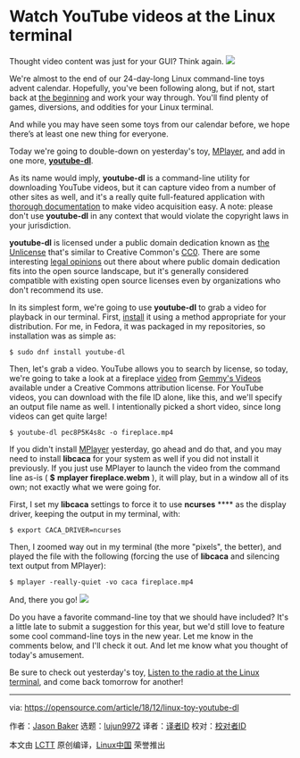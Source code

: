 [#]: collector: (lujun9972)
[#]: translator: (geekpi)
[#]: reviewer: ( )
[#]: publisher: ( )
[#]: url: ( )
[#]: subject: (Watch YouTube videos at the Linux terminal)
[#]: via: (https://opensource.com/article/18/12/linux-toy-youtube-dl)
[#]: author: (Jason Baker https://opensource.com/users/jason-baker)

Watch YouTube videos at the Linux terminal
======
Thought video content was just for your GUI? Think again.
![](https://opensource.com/sites/default/files/styles/image-full-size/public/uploads/linux-toy-youtube-dl.png?itok=HYR5vU2a)

We're almost to the end of our 24-day-long Linux command-line toys advent calendar. Hopefully, you've been following along, but if not, start back at [the beginning][1] and work your way through. You'll find plenty of games, diversions, and oddities for your Linux terminal.

And while you may have seen some toys from our calendar before, we hope there’s at least one new thing for everyone.

Today we're going to double-down on yesterday's toy, [MPlayer][2], and add in one more, [**youtube-dl**][3].

As its name would imply, **youtube-dl** is a command-line utility for downloading YouTube videos, but it can capture video from a number of other sites as well, and it's a really quite full-featured application with [thorough documentation][4] to make video acquisition easy. A note: please don't use **youtube-dl** in any context that would violate the copyright laws in your jurisdiction.

**youtube-dl** is licensed under a public domain dedication known as [the][5] [Unlicense][5] that's similar to Creative Common's [CC0][6]. There are some interesting [legal opinions][7] out there about where public domain dedication fits into the open source landscape, but it's generally considered compatible with existing open source licenses even by organizations who don't recommend its use.

In its simplest form, we're going to use **youtube-dl** to grab a video for playback in our terminal. First, [install][8] it using a method appropriate for your distribution. For me, in Fedora, it was packaged in my repositories, so installation was as simple as:

```
$ sudo dnf install youtube-dl
```

Then, let's grab a video. YouTube allows you to search by license, so today, we're going to take a look at a fireplace [video][9] from [Gemmy's Videos][10] available under a Creative Commons attribution license. For YouTube videos, you can download with the file ID alone, like this, and we'll specify an output file name as well. I intentionally picked a short video, since long videos can get quite large!

```
$ youtube-dl pec8P5K4s8c -o fireplace.mp4
```

If you didn't install [MPlayer][2] yesterday, go ahead and do that, and you may need to install **libcaca** for your system as well if you did not install it previously. If you just use MPlayer to launch the video from the command line as-is ( **$** **mplayer fireplace.webm** ), it will play, but in a window all of its own; not exactly what we were going for.

First, I set my **libcaca** settings to force it to use **ncurses** **** as the display driver, keeping the output in my terminal, with:

```
$ export CACA_DRIVER=ncurses
```

Then, I zoomed way out in my terminal (the more "pixels", the better), and played the file with the following (forcing the use of **libcaca** and silencing text output from MPlayer):

```
$ mplayer -really-quiet -vo caca fireplace.mp4
```

And, there you go!
![](https://opensource.com/sites/default/files/uploads/linux-toy-youtube-dl.gif)

Do you have a favorite command-line toy that we should have included? It's a little late to submit a suggestion for this year, but we'd still love to feature some cool command-line toys in the new year. Let me know in the comments below, and I'll check it out. And let me know what you thought of today's amusement.

Be sure to check out yesterday's toy, [Listen to the radio at the Linux terminal][2], and come back tomorrow for another!

--------------------------------------------------------------------------------

via: https://opensource.com/article/18/12/linux-toy-youtube-dl

作者：[Jason Baker][a]
选题：[lujun9972][b]
译者：[译者ID](https://github.com/译者ID)
校对：[校对者ID](https://github.com/校对者ID)

本文由 [LCTT](https://github.com/LCTT/TranslateProject) 原创编译，[Linux中国](https://linux.cn/) 荣誉推出

[a]: https://opensource.com/users/jason-baker
[b]: https://github.com/lujun9972
[1]: https://opensource.com/article/18/12/linux-toy-boxes
[2]: https://opensource.com/article/18/12/linux-toy-mplayer
[3]: https://rg3.github.io/youtube-dl/
[4]: https://github.com/rg3/youtube-dl/blob/master/README.md#readme
[5]: https://unlicense.org/
[6]: https://creativecommons.org/share-your-work/public-domain/cc0/
[7]: https://opensource.org/faq#public-domain
[8]: https://github.com/rg3/youtube-dl/blob/master/README.md#installation
[9]: https://www.youtube.com/watch?v=pec8P5K4s8c
[10]: https://www.youtube.com/channel/UCwwaepmpWZVDd605MIRC20A
